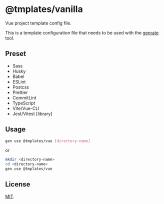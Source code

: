 # @tmplates/vanilla

Vue project template config file.

This is a template configuration file that needs to be used with the [genrate](https://github.com/2046/genrate) tool.

## Preset

- Sass
- Husky
- Babel
- ESLint
- Postcss
- Prettier
- CommitLint
- TypeScript
- Vite/Vue-CLI
- Jest/Vitest [library]

## Usage

```bash
gen use @tmplates/vue [directory-name]
```

or

```bash
mkdir <directory-name>
cd <directory-name>
gen use @tmplates/vue
```

## License

[MIT](LICENSE).
